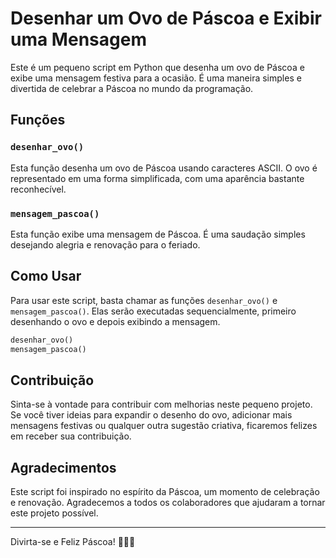 # Desenhar um Ovo de Páscoa e Exibir uma Mensagem

Este é um pequeno script em Python que desenha um ovo de Páscoa e exibe uma mensagem festiva para a ocasião. É uma maneira simples e divertida de celebrar a Páscoa no mundo da programação.

## Funções

### `desenhar_ovo()`
Esta função desenha um ovo de Páscoa usando caracteres ASCII. O ovo é representado em uma forma simplificada, com uma aparência bastante reconhecível.

### `mensagem_pascoa()`
Esta função exibe uma mensagem de Páscoa. É uma saudação simples desejando alegria e renovação para o feriado.

## Como Usar

Para usar este script, basta chamar as funções `desenhar_ovo()` e `mensagem_pascoa()`. Elas serão executadas sequencialmente, primeiro desenhando o ovo e depois exibindo a mensagem.

```python
desenhar_ovo()
mensagem_pascoa()
```

## Contribuição

Sinta-se à vontade para contribuir com melhorias neste pequeno projeto. Se você tiver ideias para expandir o desenho do ovo, adicionar mais mensagens festivas ou qualquer outra sugestão criativa, ficaremos felizes em receber sua contribuição.

## Agradecimentos

Este script foi inspirado no espírito da Páscoa, um momento de celebração e renovação. Agradecemos a todos os colaboradores que ajudaram a tornar este projeto possível.

---

Divirta-se e Feliz Páscoa! 🐰🥚🌷
